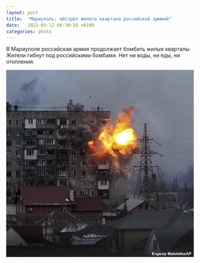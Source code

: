 ```yaml
---
layout: post
title:  "Мариуполь: обстрел жилого квартала российской армией"
date:   2022-03-12 08:30:58 +0100
categories: photo
---
```


В Мариуполе российская армия продолжает бомбить жилые кварталы. Жители гибнут под российскими бомбами.
Нет ни воды, ни еды, ни отопления.

<img src="/assets/images/FNmPDvLXsAMvGfz.jpeg">

